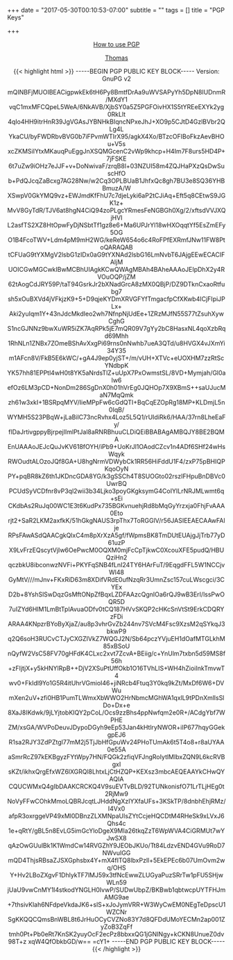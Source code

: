 +++
date = "2017-05-30T00:10:53-07:00"
subtitle = ""
tags = []
title = "PGP Keys"

+++

<center>
<a target="_blank" href="https://futureboy.us/pgp.html">How to use PGP</a>

[Thomas](mailto:thomas@willmz.com)

{{< highlight html >}}
-----BEGIN PGP PUBLIC KEY BLOCK-----
Version: GnuPG v2

mQINBFjMUOIBEACigpwkEk6tH6Py8BmtfDrAa9uWVSAPyYh5DpN8IUDnmR/MXdY1
vqC1mxMFCQpeL5WeA/6NkAVB/XjbSY0a5Z5PGFOivHX1S5tYREeEXYk2yg0RkLlt
4qIo4HH9itrHnR39JgVGAsJYBNHkBIqncNPxeJhJ+XO9p5CJtD4GzlBVbr2QLg4L
YkaCU/byFWDRbvBVG0b7iFPvmWTIrX95/agkX4Xo/BTzcOFIBoFkzAevBHOu+V5s
xcZKMSiIYtxMKauqPuEggJnXSQMGcenC2vWp9khcp+H4Im7F8urs5HD4P+7jFSKE
6t7uZw9iOHz7eJJF+v+DoNwivaF/zrqB8l+03NZUI58m4ZQJHaPXzQsDwSuscHfO
b+PdQJcqZaBcxg7AG28Nw/w2Cq3OPLBUaB1JhfxQc8gh7BU3e8SQ36YHBBmuzA/W
XSwpV0GkYMQ9vz+EWJmdKfFhU7c7djeLyki6aP2tCJiAq+Eft5q8CEtwS9JGK1z+
MvV8GyTdR/TJV6at8hgN4CiQ94zoPLgcYRmesFeNGBGh0Xg/2/xftsdVVJXQjHVI
L2asfTS2XZ8HtOpwFyDjNSbtTf1gz8e6+Ma6UPJrYl18wHXOqqtYf5EsZmEFy5OG
O1B4FcoTWV+Ldm4pM9mH2WG/keReW654o6c4RoFPfEXRmfJNw11FW8PtoQARAQAB
tCFUaG9tYXMgV2lsbG1zIDx0aG9tYXNAd2lsbG16LmNvbT6JAjgEEwECACIFAljM
UOICGwMGCwkIBwMCBhUIAgkKCwQWAgMBAh4BAheAAAoJEIpDhX2y4RVOuOQP/jZM
62tAogCdJRY59P/taT94GsrkJr2bXNadGrcA8zMX0QBjP/DZ9DTknCxaoRtfubg7
sh5xOuBXVd4jVFkjzK9+5+D9qjeKYDmXRVGFYfTmgacfpCfXKwb4ICjFIpiJPLx+
Aki2yuIqm1Y+43nJdcMkdIeo2wh7NfnpNjUdEe+1ZRzMJfN55S77tZsuhXywCghG
S1ncGJNNz9bwXuWR5iZK7AqRPk5jE7mQR09V7gYy2bC8HasxNL4qoXzbRqd69Mhh
1RhNLn1ZNBx7ZOmeBShAvXxgPi69rns0nNwhb7ueA3QTd/u8HVGX4vJXmYi34Y35
m1AFcn8V/FkB5E6kWC/+gA4J9ep0yjST+/m/vUH+XTVc+eUOXHM7zzRtScYNdbpK
YK57hh81EPPtl4wH0t8YK5aNrdsTlZ+uUpX7PxOwmstSL/8VD+Mymjah/Gl0alw6
efOz6LM3pCD+NonDm286SgDnX0h01hVrEg0JQHOp7X9XBmS++saUJucMaN7MqQmk
zh61w3xkI+1BSRpqMYV/IieMPpFw6cGdQTI+BqCqEZOpRg18MP+KLDmjL5n0IqB/
WYMH5S23PBqW+jLaBilC73ncRvhx4Loz5L5Q1/rUIdiRk6/HAA/37rn8LheEaFy/
flDaJrtivgppyBjrpejlImlPtJal8aRNRBhuuCLDiQEiBBABAgAMBQJY8BE2BQMA
EnUAAAoJEJcQuJvKV618fOYH/iPb9+UoKrJl1OAodCZcv1n4ADf6SHf24wHsWqyk
RWOudtALOzoJQf8GA+U8hgNrmVDWybCk1RR56HiFddU1F4/zxP75pBHIQPKqoOyN
PY+pqBR8kZ6th1JKDncGDA8YG/k3gSSCh4T8SUOGto02rszIFHpuBnDBVc0UwrBQ
PCUdSyVCDfnr8vP3ql2wii3b34Ljko3poyGKgksymG4CoIYILrNRJMLwmt6q+sEi
CKdbAs2RuJq00WC1E3t6KudPx735BGKvnuehjRd8bMqGyYrzxja0FhjFvAAA0Eto
rjt2+SaR2LKM2axfkK/51hGkgNAUS3rpThx7ToRGGlV/r56JASIEEAECAAwFAlje
RPsFAwASdQAACgkQlxC4m8pXrXzA5gf/fWpmsBK8TmDUtEUAjgJjTrb77yD61uzP
X9LvFrzEQscytVjIw6OePwcM0OQXM0mjFcCpTjkwC0XcouXFE5pudQ/HBUQziHn2
qczbkU8ibconwzNVFi+PKYFqSNB4fLnI24TY6HArFuT/9EqgdFFL5W1NCCjvWl48
GyMtV///mJnv+FKxRiD63m8XDifVRdE0ufNzqRr3UmnZsc157cuLWscgci/3CYEx
D2b+8YshSlSwDqzGsMftONpZfBqxLZDFAAzcQgnIOa6rQJ9wB3ErI/lssPwOQR5D
7uIZYd6HIM1LmBtTplAvuaODfv0tCQ187HVvSKQP2cHKcSnVtSt9ErkCDQRYzFDi
ARAA4KNpzrBYoByXjaZ/au8p3vhrGvZb244nv7SVcM4Fsc9XzsM2qSYkqJ3bkwP9
q2Q6soH3RUCvCTJyCXGZIVkZ7WQGJ2N/Sb64pczYVjuEH1dOafMTGLkhM85xBSoU
nQyfW2VsC58FV70gHFdK4CLxc2xvt7ZcvA+BEiig/c+YnUlm7txbn5d59MS8f56h
+zFIjtjX+y5kHNYlRpB++DjV2XSuPtUffOkb1O16TVhLIS+WH4hZioiInkTmvwT4
wv0+FkIdl9Yo1G5R4itUhrVGmioI46+jiNRcb4Ftuq3Y0kq9kZt/MxDf6W6+DVWu
mXen2uV+zfi0HB1PumTLWmxXbWWO2HrNbmcMGhWA1qxlL9tPDnXmllsSlDo+Dx+e
8XaJ8IKdwk/9jLYjtobKIQY2pCoL/Ocs9zzBhs4ppNwfqm2e0R+/ACdgYbf7WPHE
ZM/xsGA/WVPoDeuvJDypoDGyh9eEp53Jan4kHtlryNWOR+iIP677hqyGGekgpEJ6
R1sa2RJY3ZdPZtgl77mM2j5TjJbHfGpuWv24PHoTUmAk6t5T4o8+r8aUYAA0e55A
aSmrRcZ97kEKBgyzFYtWpy7HN/FQGk2zfiqVFJngRoIytlMIbxZQN9L6kcRVBgxI
sKZt/ikhxQrgEfxWZ6lXGRQl8LhtxLjCtHZQP+KEXsz3mbcAEQEAAYkCHwQYAQIA
CQUCWMxQ4gIbDAAKCRCKQ4V9suEVTvBLD/92TUNkonisfO71LrTLjHEg0t2RjMw9
NoVyFFwCOhkMmoLQBRJcqtLJHddNgXzIYXfaUFs+3KSkTP/8dnbhEhjRMz/I4Vx0
afpR3oxrggeVP49xMl0DBnzZLXMNpaUlsZYtCcjeHQCDtM4RHeSk9xLVxJ6Qhs4c
1e+qRtY/gBL5n8EvLG5imGcYloDgeX9MIa26tkqZzT6WpWVA4CiGRMUt7wYJwSX8
qAzOwGUulBk1K1WmdCw14RVGZhY9JEObJKUo/Tt84LdzvEND4GVu9RoD7NWvuIGG
mQD4ThjsRBsaZJSXGphsbx4Y+mX4fITQ8lbxPzll+5EkEPEc6b07UmOvm2wq/OHS
Y+Hv2LBoZXgvF1DhlykTF7lMJ59x3tfNcEwwZLUGyaPuzSRrTw1pFU5SHjwWLn59
jUaU9vwCnMY1l4stkodYNGLH0IvwP/SUDwUbpZ/BKBwb1qbtwcpUYTFHJmAMG9ae
+7thsivKlah6NFdpeVkdaJK6+slS+xJoJymVRR+W3WyCwEM0NEgTeDpscU1WZCNr
SgKKQQCQmsBnWBL8t6JrHuOCyCVZNo83Y7d8QFDdUMoYECMn2ap001ZyZoB3ZqFf
tmh0Pt+Pb0eRt7KnSK2yuyOcF2ecPz8bbxxQG1jGNINgy+kCKN8UnueZ0dv98T+z
xqW4QfObkbGD/w==
=cY1+
-----END PGP PUBLIC KEY BLOCK-----
{{< /highlight >}}
</center>
